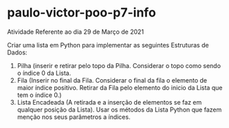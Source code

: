 # paulo-victor-poo-p7-info
Atividade Referente ao dia 29 de Março de 2021

Criar uma lista em Python para implementar as seguintes Estruturas de Dados:
1) Pilha (inserir e retirar pelo topo da Pilha. Considerar o topo como sendo o índice 0 da Lista.
2) Fila (Inserir no final da Fila. Considerar o final da fila o elemento de maior índice positivo. Retirar da Fila pelo elemento do inicio da Lista que tem o índice 0.)
3) Lista Encadeada (A retirada e a inserção de elementos se faz em qualquer posição da Lista). Usar os métodos da Lista Python que fazem menção nos seus parâmetros a índices.
